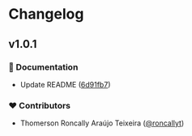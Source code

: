 # Changelog


## v1.0.1


### 📖 Documentation

- Update README ([6d91fb7](https://github.com/roncallyt/nuxt-listmonk/commit/6d91fb7))

### ❤️ Contributors

- Thomerson Roncally Araújo Teixeira ([@roncallyt](https://github.com/roncallyt))


